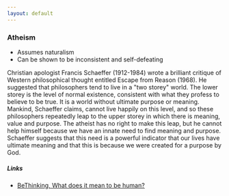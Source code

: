 ```yaml
---
layout: default
---
```


### Atheism

- Assumes naturalism
- Can be shown to be inconsistent and self-defeating

Christian apologist Francis Schaeffer (1912-1984) wrote a brilliant critique of Western philosophical thought entitled Escape from 
Reason (1968). He suggested that philosophers tend to live in a "two storey" world. The lower storey is the level of normal existence, 
consistent with what they profess to believe to be true. It is a world without ultimate purpose or meaning. Mankind, Schaeffer claims, 
cannot live happily on this level, and so these philosophers repeatedly leap to the upper storey in which there is meaning, value and 
purpose. The atheist has no right to make this leap, but he cannot help himself because we have an innate need to find meaning and 
purpose. Schaeffer suggests that this need is a powerful indicator that our lives have ultimate meaning and that this is because we 
were created for a purpose by God. 

##### Links

- [BeThinking, What does it mean to be human?](https://www.bethinking.org/human-life/what-does-it-mean-to-be-human)
